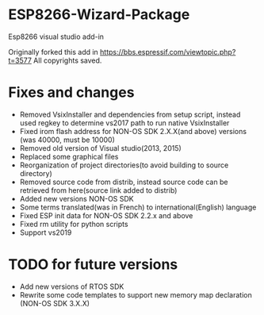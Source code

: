 # ESP8266-Wizard-Package
Esp8266 visual studio add-in

Originally forked this add in https://bbs.espressif.com/viewtopic.php?t=3577
All copyrights saved.

# Fixes and changes

* Removed VsixInstaller and dependencies from setup script, instead used regkey to determine vs2017 path to run native VsixInstaller
* Fixed irom flash address for NON-OS SDK 2.X.X(and above) versions (was 40000, must be 10000)
* Removed old version of Visual studio(2013, 2015)
* Replaced some graphical files
* Reorganization of project directories(to avoid building to source directory)
* Removed source code from distrib, instead source code can be retrieved from here(source link added to distrib)
* Added new versions NON-OS SDK
* Some terms translated(was in French) to international(English) language
* Fixed ESP init data for NON-OS SDK 2.2.x and above
* Fixed rm utility for python scripts
* Support vs2019

# TODO for future versions
* Add new versions of RTOS SDK
* Rewrite some code templates to support new memory map declaration (NON-OS SDK 3.X.X)

